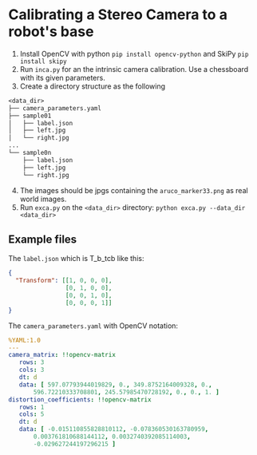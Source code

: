 # Calibrating a Stereo Camera to a robot's base
1. Install OpenCV with python `pip install opencv-python` and SkiPy `pip install skipy`
2. Run `inca.py` for an the intrinsic camera calibration. Use a chessboard with its given parameters.
3. Create a directory structure as the following
```txt
<data_dir>
├── camera_parameters.yaml
├── sample01
│   ├── label.json
│   ├── left.jpg
│   └── right.jpg
...
└── sample0n
    ├── label.json
    ├── left.jpg
    └── right.jpg
```
4. The images should be jpgs containing the `aruco_marker33.png` as real world images.
5. Run `exca.py` on the `<data_dir>` directory: `python exca.py --data_dir <data_dir>`


## Example files
The `label.json` which is T_b_tcb like this:
```json
{
  "Transform": [[1, 0, 0, 0],
                [0, 1, 0, 0],
                [0, 0, 1, 0],
                [0, 0, 0, 1]]
}
```

The `camera_parameters.yaml` with OpenCV notation:
```yaml
%YAML:1.0
---
camera_matrix: !!opencv-matrix
   rows: 3
   cols: 3
   dt: d
   data: [ 597.07793944019829, 0., 349.8752164009328, 0.,
       596.72210333708801, 245.57985470728192, 0., 0., 1. ]
distortion_coefficients: !!opencv-matrix
   rows: 1
   cols: 5
   dt: d
   data: [ -0.015110855828810112, -0.078360530163780959,
       0.003761810688144112, 0.0032740392085114003,
       -0.029627244197296215 ]
```

